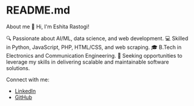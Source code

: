 # README.md
About me
👋 Hi, I'm Eshita Rastogi!

🔍 Passionate about AI/ML, data science, and web development.
💻 Skilled in Python, JavaScript, PHP, HTML/CSS, and web scraping.
🎓 B.Tech in Electronics and Communication Engineering.
🚀 Seeking opportunities to leverage my skills in delivering scalable and maintainable software solutions.

Connect with me:
- [LinkedIn](https://www.linkedin.com/in/eshita-rastogi-b38628227/)
- [GitHub](https://github.com/Eshita-31)
